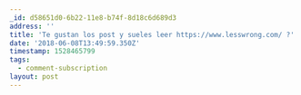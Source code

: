 ```yaml
---
_id: d58651d0-6b22-11e8-b74f-8d18c6d689d3
address: ''
title: 'Te gustan los post y sueles leer https://www.lesswrong.com/ ?'
date: '2018-06-08T13:49:59.350Z'
timestamp: 1528465799
tags:
  - comment-subscription
layout: post
---
```

 
